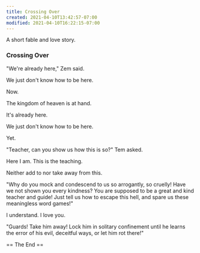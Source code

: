 ```yaml
---
title: Crossing Over
created: 2021-04-10T13:42:57-07:00
modified: 2021-04-10T16:22:15-07:00
---
```


A short fable and love story.

### Crossing Over

"We're already here," Zem said.

We just don't know how to be here.

Now.

The kingdom of heaven is at hand.

It's already here.

We just don't know how to be here.

Yet.

"Teacher, can you show us how this is so?" Tem asked.

Here I am. This is the teaching.

Neither add to nor take away from this.

"Why do you mock and condescend to us so arrogantly, so cruelly! Have we not shown you every kindness? You are supposed to be a great and kind teacher and guide! Just tell us how to escape this hell, and spare us these meaningless word games!"

I understand. I love you.

"Guards! Take him away! Lock him in solitary confinement until he learns the error of his evil, deceitful ways, or let him rot there!"

== The End ==

